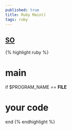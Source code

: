 ```yaml
---
published: true
title: Ruby Main()
tags: ruby
---
```

## [SO](https://stackoverflow.com/questions/9687106/is-there-a-main-method-in-ruby-like-in-c/9687226#9687226)

{% highlight ruby %}
# main
if $PROGRAM_NAME == __FILE__
  # your code
end
{% endhighlight %}